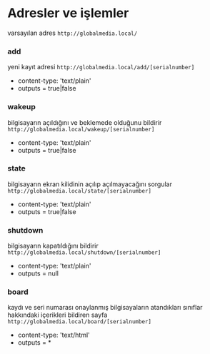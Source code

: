 # Adresler ve işlemler

varsayılan adres ```http://globalmedia.local/```

### add
yeni kayıt adresi
    ```http://globalmedia.local/add/[serialnumber]```
- content-type: 'text/plain'
- outputs = true|false

### wakeup
bilgisayarın açıldığını ve beklemede olduğunu bildirir
    ```http://globalmedia.local/wakeup/[serialnumber]```
- content-type: 'text/plain'
- outputs = true|false

### state
bilgisayarın ekran kilidinin açılıp açılmayacağını sorgular
    ```http://globalmedia.local/state/[serialnumber]```
- content-type: 'text/plain'
- outputs = true|false

### shutdown
bilgisayarın kapatıldığını bildirir
    ```http://globalmedia.local/shutdown/[serialnumber]```
- content-type: 'text/plain'
- outputs = null

### board
kaydı ve seri numarası onaylanmış bilgisayaların atandıkları sınıflar hakkındaki içerikleri bildiren sayfa
    ```http://globalmedia.local/board/[serialnumber]```
- content-type: 'text/html'
- outputs = *